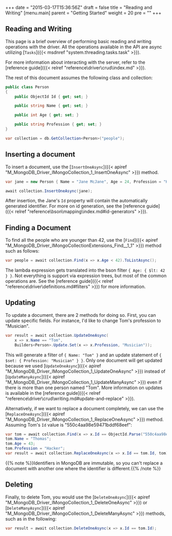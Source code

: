 +++
date = "2015-03-17T15:36:56Z"
draft = false
title = "Reading and Writing"
[menu.main]
  parent = "Getting Started"
  weight = 20
  pre = "<i class='fa'></i>"
+++

## Reading and Writing

This page is a brief overview of performing basic reading and writing operations with the driver. All the operations available in the API are async utilizing [`Tasks`]({{< msdnref "system.threading.tasks.task" >}}).

For more information about interacting with the server, refer to the [reference guide]({{< relref "reference\driver\crud\index.md" >}}).

The rest of this document assumes the following class and collection:

```csharp
public class Person
{
    public ObjectId Id { get; set; }

    public string Name { get; set; }

    public int Age { get; set; }

    public string Profession { get; set; }
}

var collection = db.GetCollection<Person>("people");
```

## Inserting a document

To insert a document, use the [`InsertOneAsync`]({{< apiref "M_MongoDB_Driver_IMongoCollection_1_InsertOneAsync" >}}) method.

```csharp
var jane = new Person { Name = "Jane McJane", Age = 24, Profession = "Hacker" };

await collection.InsertOneAsync(jane);
```

After insertion, the Jane's `Id` property will contain the automatically generated identifier. For more on id generation, see the [reference guide]({{< relref "reference\bson\mapping\index.md#id-generators" >}}).

## Finding a Document

To find all the people who are younger than 42, use the [`Find`]({{< apiref "M_MongoDB_Driver_IMongoCollectionExtensions_Find__1_1" >}}) method such as follows:

```csharp
var people = await collection.Find(x => x.Age < 42).ToListAsync();
```

The lambda expression gets translated into the bson filter `{ Age: { $lt: 42 } }`. Not everything is support via expression trees, but most of the common operations are. See the [reference guide]({{< relref "reference\driver\definitions.md#filters" >}}) for more information.

## Updating

To update a document, there are 2 methods for doing so. First, you can update specific fields. For instance, I'd like to change Tom's profession to "Musician".

```csharp
var result = await collection.UpdateOneAsync(
	x => x.Name == "Tom",
	Builders<Person>.Update.Set(x => x.Profession, "Musician"));
```

This will generate a filter of `{ Name: "Tom" }` and an update statement of `{ $set: { Profession: "Musician" } }`. Only one document will get updated because we used [`UpdateOneAsync`]({{< apiref "M_MongoDB_Driver_IMongoCollection_1_UpdateOneAsync" >}}) instead of [`UpdateManyAsync`]({{< apiref "M_MongoDB_Driver_IMongoCollection_1_UpdateManyAsync" >}}) even if there is more than one person named "Tom". More information on updates is available in the [reference guide]({{< relref "reference\driver\crud\writing.md#update-and-replace" >}}).

Alternatively, if we want to replace a  document completely, we can use the [`ReplaceOneAsync`]({{< apiref "M_MongoDB_Driver_IMongoCollection_1_ReplaceOneAsync" >}}) method. Assuming Tom's `Id` value is "550c4aa98e59471bddf68eef":

```csharp
var tom = await collection.Find(x => x.Id == ObjectId.Parse("550c4aa98e59471bddf68eef")).SingleAsync();
tom.Name = "Thomas";
tom.Age = 43;
tom.Profession = "Hacker";
var result = await collection.ReplaceOneAsync(x => x.Id == tom.Id, tom);
```

{{% note %}}Identifiers in MongoDB are immutable, so you can't replace a document with another one where the identifier is different.{{% /note %}} 


## Deleting

Finally, to delete Tom, you would use the [`DeleteOneAsync`]({{< apiref "M_MongoDB_Driver_IMongoCollection_1_DeleteOneAsync" >}}) or [`DeleteManyAsync`]({{< apiref "M_MongoDB_Driver_IMongoCollection_1_DeleteManyAsync" >}}) methods, such as in the following:

```csharp
var result = await collection.DeleteOneAsync(x => x.Id == tom.Id);
```